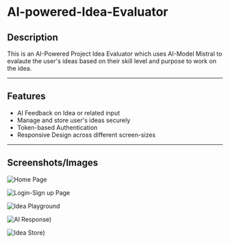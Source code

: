 # AI-powered-Idea-Evaluator  

## Description  
This is an AI-Powered Project Idea Evaluator which uses AI-Model Mistral to evalaute the user's ideas based on their skill level and purpose to work on the idea.  

---

## Features  
- AI Feedback on Idea or related input
- Manage and store user's ideas securely
- Token-based Authentication
- Responsive Design across different screen-sizes

---

## Screenshots/Images  
![Home Page](https://github.com/user-attachments/assets/c9a8d02c-defd-4387-974e-5c73156fdf63)


![Login-Sign up Page](https://github.com/user-attachments/assets/c89f048a-07a3-49d3-b509-ba5c0d69dcc6)


![Idea Playground](https://github.com/user-attachments/assets/052cc079-8829-44b6-a816-e38227ba6cde)


![AI Response)](https://github.com/user-attachments/assets/7b22cff9-c98b-406e-b777-35183d5f0c89)


![Idea Store)](https://github.com/user-attachments/assets/881c0ab4-ccfc-4bdb-af19-e5def13a1fa4)

  
  
